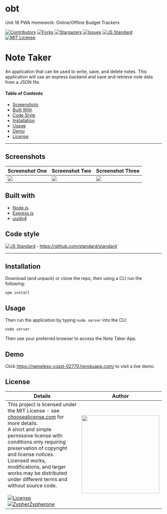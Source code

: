 # obt
Unit 18 PWA Homework: Online/Offline Budget Trackers


[contributors-shield]: https://img.shields.io/github/contributors/Zypherone/obt.svg?style=flat-square
[contributors-url]: https://github.com/Zypherone/obt/graphs/contributors
[forks-shield]: https://img.shields.io/github/forks/Zypherone/obt.svg?style=flat-square
[forks-url]: https://github.com/Zypherone/obt/network/members
[stars-shield]: https://img.shields.io/github/stars/Zypherone/obt.svg?style=flat-square
[stars-url]: https://github.com/Zypherone/obt/stargazers
[issues-shield]: https://img.shields.io/github/issues/Zypherone/obt.svg?style=flat-square
[issues-url]: https://github.com/Zypherone/obt/issues
[build-style-shield]: https://img.shields.io/badge/code%20style-standard-brightgreen.svg?style=flat
[build-style-url]: https://github.com/feross/standard
[license-shield]: https://img.shields.io/github/license/Zypherone/obt.svg?style=flat-square
[license-url]: http://choosealicense.com/licenses/mit/

[![Contributors][contributors-shield]][contributors-url] [![Forks][forks-shield]][forks-url] [![Stargazers][stars-shield]][stars-url] [![Issues][issues-shield]][issues-url] [![JS Standard][build-style-shield]][build-style-url] [![MIT License][license-shield]][license-url]

# Note Taker
An application that can be used to write, save, and delete notes. This application will use an express backend and save and retrieve note data from a JSON file.

#### Table of Contents
- [Screenshots](#Screenshots)
- [Built With](#Built_With)
- [Code Style](#Code_Style)
- [Installation](#Installation)
- [Usage](#Usage)
- [Demo](#Demo)
- [License](#License)

---

## Screenshots
|Screenshot One|Screenshot Two|Screenshot Three|
|----|----|----|
|<img src="screenshots/screenshot1.jpg">|<img src="screenshots/screenshot2.jpg">|<img src="screenshots/screenshot3.jpg">|

## Built with
- [Node.js](https://nodejs.org/en/)
- [Express.js](https://expressjs.com/)
- [uuidv4](https://www.npmjs.com/package/uuidv4)

## Code style
[![JS Standard][build-style-shield]][build-style-url] - https://github.com/standard/standard

---

## Installation
Download (and unpack) or clone the repo, then using a CLI run the following:

```
npm install
```

## Usage
Then run the application by typing ```node server``` into the CLI:

```
node server
```

Then use your preferred browser to access the Note Taker App.

## Demo

Click https://nameless-coast-02770.herokuapp.com/ to visit a live demo.

## License
| Details | Author |
|---|---|
|This project is licensed under the MIT License - see [choosealicense.com](http://choosealicense.com/licenses/mit/) for more details.<br />A short and simple permissive license with conditions only requiring preservation of copyright and license notices. Licensed works, modifications, and larger works may be distributed under different terms and without source code.<br /><br />[![License](https://img.shields.io/badge/License-MIT-blue.svg)](http://choosealicense.com/licenses/mit/) [![ZypherZypherone](https://img.shields.io/badge/2020_%C2%A9-zypherone-blue)](zypherone@github.com)| <img src="https://avatars1.githubusercontent.com/u/360494?v=" width="250"> |
